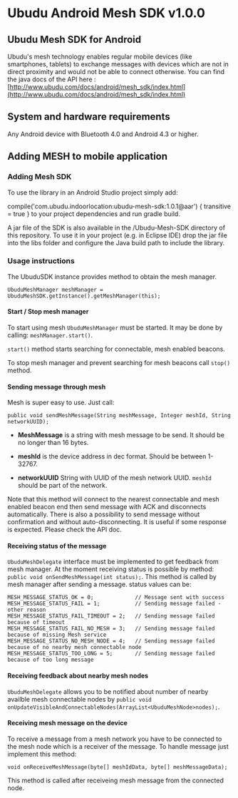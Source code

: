 # Ubudu Android Mesh SDK v1.0.0

## Ubudu Mesh SDK for Android

Ubudu's mesh technology enables regular mobile devices (like smartphones, tablets) to exchange messages with devices which are not in direct proximity and would not be able to connect otherwise. You can find the java docs of the API here : [http://www.ubudu.com/docs/android/mesh_sdk/index.html](http://www.ubudu.com/docs/android/mesh_sdk/index.html)

## System and hardware requirements
Any Android device with Bluetooth 4.0 and Android 4.3 or higher.

## Adding MESH to mobile application

### Adding Mesh SDK

To use the library in an Android Studio project simply add:

compile('com.ubudu.indoorlocation:ubudu-mesh-sdk:1.0.1@aar') {
    transitive = true }
to your project dependencies and run gradle build.

A jar file of the SDK is also available in the /Ubudu-Mesh-SDK directory of this repository. To use it in your project (e.g. in Eclipse IDE) drop the jar file into the libs folder and configure the Java build path to include the library.

### Usage instructions

The UbuduSDK instance provides method to obtain the mesh manager.

`UbuduMeshManager meshManager = UbuduMeshSDK.getInstance().getMeshManager(this);`

#### Start / Stop mesh manager
To start using mesh `UbuduMeshManager` must be started. It may be done by calling:
`meshManager.start()`.

`start()`  method starts searching for connectable, mesh enabled beacons.

To stop mesh manager and prevent searching for mesh beacons call `stop()` method.

#### Sending message through mesh
Mesh is super easy to use. Just call:

`public void sendMeshMessage(String meshMessage, Integer meshId, String networkUUID);`

- **MeshMessage** is a string with mesh message to be send. It should be no longer than 16 bytes.

- **meshId** is the device address in dec format. Should be between 1-32767.

- **networkUUID** String with UUID of the mesh network UUID. ```meshId``` should be part of the network.

Note that this method will connect to the nearest connectable and mesh enabled beacon end then send message with ACK and disconnects automatically. There is also a possibility to send message without confirmation and without auto-disconnecting. It is useful if some response is expected. Please check the API doc.

#### Receiving status of the message
`UbuduMeshDelegate` interface must be implemented to get feedback from mesh manager. At the moment receiving status is possible by method: `public void onSendMeshMessage(int status);`. This method is called by mesh manager after sending a message. status values can be:

```
MESH_MESSAGE_STATUS_OK = 0;				// Message sent with success
MESH_MESSAGE_STATUS_FAIL = 1;			// Sending message failed - other reason
MESH_MESSAGE_STATUS_FAIL_TIMEOUT = 2;	// Sending message failed because of timeout
MESH_MESSAGE_STATUS_FAIL_NO_MESH = 3;	// Sending message failed because of missing Mesh service
MESH_MESSAGE_STATUS_NO_MESH_NODE = 4;	// Sending message failed because of no nearby mesh connectable node
MESH_MESSAGE_STATUS_TOO_LONG = 5;		// Sending message failed because of too long message
```

#### Receiving feedback about nearby mesh nodes
`UbuduMeshDelegate` allows you to be notified about number of nearby availble mesh connectable nodes by 
`public void onUpdateVisibleAndConnectableNodes(ArrayList<UbuduMeshNode>nodes);`.

#### Receiving mesh message on the device
To receive a message from a mesh network you have to be connected to the mesh node which is a receiver of the message. To handle message just implement this method:

```void onReceiveMeshMessage(byte[] meshIdData, byte[] meshMessageData);```

This method is called after receiveing mesh message from the connected node.